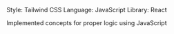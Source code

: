 Style: Tailwind CSS
Language: JavaScript
Library: React

Implemented concepts for proper logic using JavaScript
